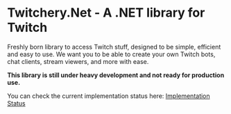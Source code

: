 # Twitchery.Net - A .NET library for Twitch
Freshly born library to access Twitch stuff, designed to be simple, efficient and easy to use.
We want you to be able to create your own Twitch bots, chat clients, stream viewers, and more with ease.

**This library is still under heavy development and not ready for production use.**

You can check the current implementation status here: [Implementation Status](RouteImplementations.md)
